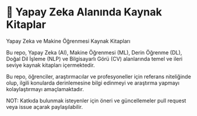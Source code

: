 # 🚀 Yapay Zeka Alanında Kaynak Kitaplar

Yapay Zeka ve Makine Öğrenmesi Kaynak Kitapları

Bu repo, Yapay Zeka (AI), Makine Öğrenmesi (ML), Derin Öğrenme (DL), Doğal Dil İşleme (NLP) ve Bilgisayarlı Görü (CV) alanlarında temel ve ileri seviye kaynak kitapları içermektedir.

Bu repo, öğrenciler, araştırmacılar ve profesyoneller için referans niteliğinde olup, ilgili konularda derinlemesine bilgi edinmeyi ve araştırma yapmayı kolaylaştırmayı amaçlamaktadır.

NOT: Katkıda bulunmak isteyenler için öneri ve güncellemeler pull request veya issue açarak paylaşılabilir.
